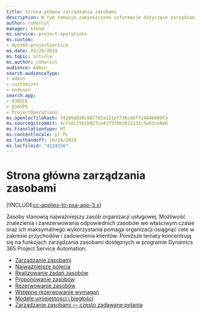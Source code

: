 ```yaml
---
title: Strona główna zarządzania zasobami
description: W tym temacie zamieszczono informacje dotyczące zarządzania zasobami.
author: ruhercul
manager: kfend
ms.service: project-operations
ms.custom:
- dyn365-projectservice
ms.date: 03/28/2019
ms.topic: article
ms.author: ruhercul
audience: Admin
search.audienceType:
- admin
- customizer
- enduser
search.app:
- D365CE
- D365PS
- ProjectOperations
ms.openlocfilehash: f4289d838c087f81e221ef736cd8ff24846009fa
ms.sourcegitcommit: 4cf1dc1561b92fca4175f0b3813133c5e63ce8e6
ms.translationtype: HT
ms.contentlocale: pl-PL
ms.lasthandoff: 10/28/2020
ms.locfileid: "4124156"
---
```

# <a name="resource-management-home-page"></a>Strona główna zarządzania zasobami

[!INCLUDE[cc-applies-to-psa-app-3.x](../includes/cc-applies-to-psa-app-3x.md)]

Zasoby stanowią najważniejszy zasób organizacji usługowej. Możliwość znalezienia i zarezerwowania odpowiednich zasobów we właściwym czasie oraz ich maksymalnego wykorzystania pomaga organizacji osiągnąć cele w zakresie przychodów i zadowolenia klientów. Poniższe tematy koncentrują się na funkcjach zarządzania zasobami dostępnych w programie Dynamics 365 Project Service Automation:

- [Zarządzanie zasobami](manage-resources.md)
- [Najważniejsze pojęcia](reports-key-concepts.md)
- [Realizowanie żądań zasobów](resource-management-fulfill-requests.md)
- [Proponowanie zasobów](resource-management-propose-resources.md)
- [Rezerwowanie zasobów](resource-management-book-resources-scheduleboard.md)
- [Wstępne rezerwowanie wymagań](resource-management-softbook-requirements.md)
- [Modele umiejętności i biegłości](resource-management-skills-proficiency.md)
- [Zarządzanie zasobami — często zadawane pytania](resource-management-faq.md)
